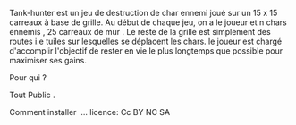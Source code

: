 Tank-hunter est un jeu de destruction de char ennemi  joué sur un 15 x 15 carreaux à base de
grille. Au début de chaque jeu, on a  le joueur et  n  chars ennemis  , 25 carreaux de mur . Le reste de la grille est simplement des routes i.e  tuiles sur lesquelles se déplacent les chars. 
le joueur est chargé d'accomplir l'objectif de rester en vie le plus longtemps que possible pour maximiser ses gains.

Pour qui ? 

Tout Public .

Comment installer 
...
licence:
Cc BY NC SA
